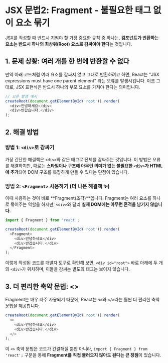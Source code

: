 # JSX 문법2: Fragment - 불필요한 태그 없이 요소 묶기

JSX를 작성할 때 반드시 지켜야 할 가장 중요한 규칙 중 하나는, **컴포넌트가 반환하는 요소는 반드시 하나의 최상위(Root) 요소로 감싸여야 한다**는 것입니다.

## 1. 문제 상황: 여러 개를 한 번에 반환할 수 없다

만약 아래 코드처럼 여러 요소를 감싸지 않고 그대로 반환하려고 하면, React는 "JSX expressions must have one parent element" 라는 오류를 발생시킵니다. 이름 그대로, JSX 표현식은 반드시 하나의 부모 요소를 가져야 한다는 의미입니다.

```javascript
// 오류 발생 예시
createRoot(document.getElementById('root')).render(
  <div>안녕하세요</div>
  <div>반갑습니다.</div>
);
```

## 2\. 해결 방법

### 방법 1: `<div>`로 감싸기

가장 간단한 해결책은 `<div>`와 같은 태그로 전체를 감싸주는 것입니다. 이 방법은 오류를 해결하지만, 때로는 **스타일이나 구조에 아무런 의미가 없는 불필요한 `<div>`가 HTML에 추가**되어 DOM 구조를 복잡하게 만들 수 있다는 단점이 있습니다.

### 방법 2: `<Fragment>` 사용하기 (더 나은 해결책 ✨)

이때 사용하는 것이 바로 \*\*Fragment(조각)\*\*입니다. Fragment는 여러 요소를 하나로 묶어주는 역할을 하지만, `<div>`와 달리 **실제 DOM에는 아무런 흔적을 남기지 않습니다.**

```javascript
import { Fragment } from 'react';

createRoot(document.getElementById('root')).render(
  <Fragment>
    <div>안녕하세요</div>
    <div>반갑습니다.</div>
  </Fragment>
);
```

이렇게 작성된 코드를 개발자 도구로 확인해 보면, `<div id="root">` 바로 아래에 두 개의 `<div>`가 위치하며, 이들을 감싸는 별도의 태그는 보이지 않습니다.

## 3\. 더 편리한 축약 문법: \<\>

Fragment는 매우 자주 사용되기 때문에, React는 `<>`와 `</>`라는 훨씬 더 편리한 축약 문법을 제공합니다.

```javascript
createRoot(document.getElementById('root')).render(
  <>
    <div>안녕하세요</div>
    <div>반갑습니다.</div>
  </>
);
```

이 `<>` 축약 문법은 코드가 간결해질 뿐만 아니라, `import { Fragment } from 'react';` 구문을 통해 **Fragment를 직접 불러오지 않아도 된다는 큰 장점**이 있습니다.
